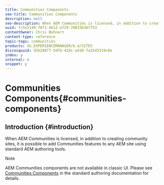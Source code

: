 ```yaml
---
title: Communities Components
seo-title: Communities Components
description: null
seo-description: When AEM Communities is licensed, in addition to creating community sites, it is possible to add Communities features to any AEM site using standard AEM authoring tools.
uuid: fc5e2149-f8f1-4b12-a729-70833b3b7753
contentOwner: Chris Bohnert
content-type: reference
topic-tags: communities
products: SG_EXPERIENCEMANAGER/6.4/SITES
discoiquuid: d5b286f7-5dfb-42dc-a410-fa2545319c0e
index: y
internal: n
snippet: y
---
```


# Communities Components{#communities-components}

## Introduction {#introduction}

When AEM Communities is licensed, in addition to creating community sites, it is possible to add Communities features to any AEM site using standard AEM authoring tools.

>[!NOTE]
>
>AEM Communities components are not available in classic UI. Please see [Communities Components](../../../communities/using/author-communities.md) in the standard authoring documentation for details.

